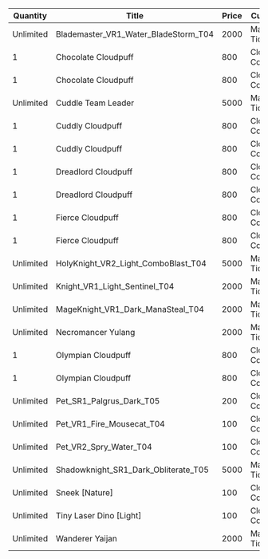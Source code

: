 | Quantity | Title | Price | Currency |  Requirement |
| -------- | ----- | ----- | -------- |  ----------- |
| Unlimited | Blademaster_VR1_Water_BladeStorm_T04 | 2000 | Magic Tickets |  |
| 1 | Chocolate Cloudpuff | 800 | Cloudpuff Cookies |  |
| 1 | Chocolate Cloudpuff | 800 | Cloudpuff Cookies |  |
| Unlimited | Cuddle Team Leader | 5000 | Magic Tickets |  |
| 1 | Cuddly Cloudpuff | 800 | Cloudpuff Cookies |  |
| 1 | Cuddly Cloudpuff | 800 | Cloudpuff Cookies |  |
| 1 | Dreadlord Cloudpuff | 800 | Cloudpuff Cookies |  |
| 1 | Dreadlord Cloudpuff | 800 | Cloudpuff Cookies |  |
| 1 | Fierce Cloudpuff | 800 | Cloudpuff Cookies |  |
| 1 | Fierce Cloudpuff | 800 | Cloudpuff Cookies |  |
| Unlimited | HolyKnight_VR2_Light_ComboBlast_T04 | 5000 | Magic Tickets |  |
| Unlimited | Knight_VR1_Light_Sentinel_T04 | 2000 | Magic Tickets |  |
| Unlimited | MageKnight_VR1_Dark_ManaSteal_T04 | 2000 | Magic Tickets |  |
| Unlimited | Necromancer Yulang | 2000 | Magic Tickets |  |
| 1 | Olympian Cloudpuff | 800 | Cloudpuff Cookies |  |
| 1 | Olympian Cloudpuff | 800 | Cloudpuff Cookies |  |
| Unlimited | Pet_SR1_Palgrus_Dark_T05 | 200 | Cloudpuff Cookies |  |
| Unlimited | Pet_VR1_Fire_Mousecat_T04 | 100 | Cloudpuff Cookies |  |
| Unlimited | Pet_VR2_Spry_Water_T04 | 100 | Cloudpuff Cookies |  |
| Unlimited | Shadowknight_SR1_Dark_Obliterate_T05 | 5000 | Magic Tickets |  |
| Unlimited | Sneek [Nature] | 100 | Cloudpuff Cookies |  |
| Unlimited | Tiny Laser Dino [Light] | 100 | Cloudpuff Cookies |  |
| Unlimited | Wanderer Yaijan | 2000 | Magic Tickets |  |
